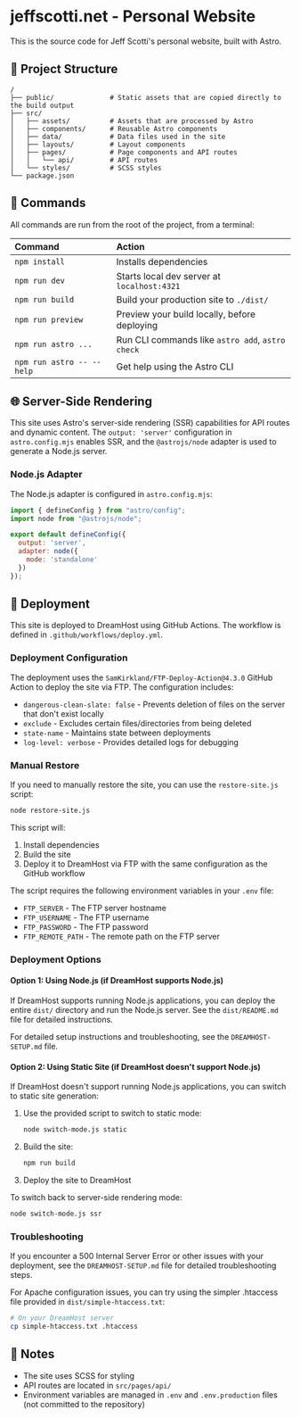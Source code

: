 # jeffscotti.net - Personal Website

This is the source code for Jeff Scotti's personal website, built with Astro.

## 🚀 Project Structure

```text
/
├── public/              # Static assets that are copied directly to the build output
├── src/
│   ├── assets/          # Assets that are processed by Astro
│   ├── components/      # Reusable Astro components
│   ├── data/            # Data files used in the site
│   ├── layouts/         # Layout components
│   ├── pages/           # Page components and API routes
│   │   └── api/         # API routes
│   └── styles/          # SCSS styles
└── package.json
```

## 🧞 Commands

All commands are run from the root of the project, from a terminal:

| Command                   | Action                                           |
| :------------------------ | :----------------------------------------------- |
| `npm install`             | Installs dependencies                            |
| `npm run dev`             | Starts local dev server at `localhost:4321`      |
| `npm run build`           | Build your production site to `./dist/`          |
| `npm run preview`         | Preview your build locally, before deploying     |
| `npm run astro ...`       | Run CLI commands like `astro add`, `astro check` |
| `npm run astro -- --help` | Get help using the Astro CLI                     |

## 🌐 Server-Side Rendering

This site uses Astro's server-side rendering (SSR) capabilities for API routes and dynamic content. The `output: 'server'` configuration in `astro.config.mjs` enables SSR, and the `@astrojs/node` adapter is used to generate a Node.js server.

### Node.js Adapter

The Node.js adapter is configured in `astro.config.mjs`:

```js
import { defineConfig } from "astro/config";
import node from "@astrojs/node";

export default defineConfig({
  output: 'server',
  adapter: node({
    mode: 'standalone'
  })
});
```

## 🚀 Deployment

This site is deployed to DreamHost using GitHub Actions. The workflow is defined in `.github/workflows/deploy.yml`.

### Deployment Configuration

The deployment uses the `SamKirkland/FTP-Deploy-Action@4.3.0` GitHub Action to deploy the site via FTP. The configuration includes:

- `dangerous-clean-slate: false` - Prevents deletion of files on the server that don't exist locally
- `exclude` - Excludes certain files/directories from being deleted
- `state-name` - Maintains state between deployments
- `log-level: verbose` - Provides detailed logs for debugging

### Manual Restore

If you need to manually restore the site, you can use the `restore-site.js` script:

```bash
node restore-site.js
```

This script will:
1. Install dependencies
2. Build the site
3. Deploy it to DreamHost via FTP with the same configuration as the GitHub workflow

The script requires the following environment variables in your `.env` file:
- `FTP_SERVER` - The FTP server hostname
- `FTP_USERNAME` - The FTP username
- `FTP_PASSWORD` - The FTP password
- `FTP_REMOTE_PATH` - The remote path on the FTP server

### Deployment Options

#### Option 1: Using Node.js (if DreamHost supports Node.js)

If DreamHost supports running Node.js applications, you can deploy the entire `dist/` directory and run the Node.js server. See the `dist/README.md` file for detailed instructions.

For detailed setup instructions and troubleshooting, see the `DREAMHOST-SETUP.md` file.

#### Option 2: Using Static Site (if DreamHost doesn't support Node.js)

If DreamHost doesn't support running Node.js applications, you can switch to static site generation:

1. Use the provided script to switch to static mode:
   ```bash
   node switch-mode.js static
   ```

2. Build the site:
   ```bash
   npm run build
   ```

3. Deploy the site to DreamHost

To switch back to server-side rendering mode:
```bash
node switch-mode.js ssr
```

### Troubleshooting

If you encounter a 500 Internal Server Error or other issues with your deployment, see the `DREAMHOST-SETUP.md` file for detailed troubleshooting steps.

For Apache configuration issues, you can try using the simpler .htaccess file provided in `dist/simple-htaccess.txt`:
```bash
# On your DreamHost server
cp simple-htaccess.txt .htaccess
```

## 📝 Notes

- The site uses SCSS for styling
- API routes are located in `src/pages/api/`
- Environment variables are managed in `.env` and `.env.production` files (not committed to the repository)
